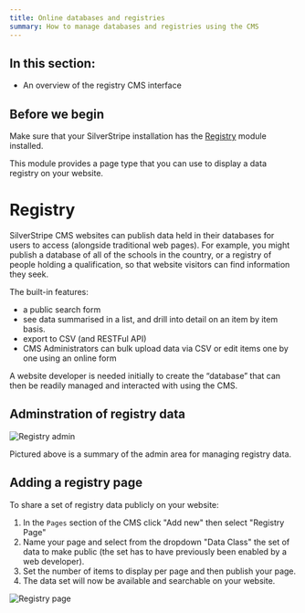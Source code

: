 ```yaml
---
title: Online databases and registries
summary: How to manage databases and registries using the CMS
---
```


## In this section:

* An overview of the registry CMS interface

## Before we begin
Make sure that your SilverStripe installation has the [Registry](http://addons.silverstripe.org/add-ons/silverstripe/registry) module installed.

This module provides a page type that you can use to display a data registry on your website.

# Registry

SilverStripe CMS websites can publish data held in their databases for users to access (alongside traditional web pages). For example, you might publish a database of all of the schools in the country, or a registry of people holding a qualification, so that website visitors can find information they seek.

The built-in features:

* a public search form
* see data summarised in a list, and drill into detail on an item by item basis.
* export to CSV (and RESTFul API)
* CMS Administrators can bulk upload data via CSV or edit items one by one using an online form

A website developer is needed initially to create the “database” that can then be readily managed and interacted with using the CMS.

## Adminstration of registry data
![Registry admin](_images/registry-admin.png)

Pictured above is a summary of the admin area for managing registry data.

## Adding a registry page

To share a set of registry data publicly on your website:

1. In the `Pages` section of the CMS click "Add new" then select "Registry Page"
2. Name your page and select from the dropdown "Data Class" the set of data to make public (the set has to have previously been enabled by a web developer).
3. Set the number of items to display per page and then publish your page.
4. The data set will now be available and searchable on your website.

![Registry page](_images/registry-page.png)
